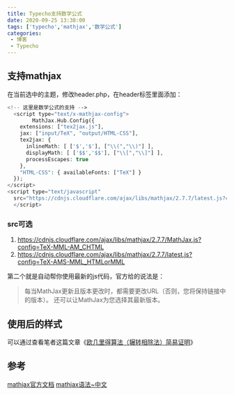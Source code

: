```yaml
---
title: Typecho支持数学公式
date: 2020-09-25 13:38:00
tags: ['typecho','mathjax','数学公式']
categories: 
 - 博客
 - Typecho
---
```


## 支持mathjax

在当前选中的主题，修改header.php，在header标签里面添加：

```php
<!-- 这里是数学公式的支持 -->
  <script type="text/x-mathjax-config">
        MathJax.Hub.Config({
    extensions: ["tex2jax.js"],
    jax: ["input/TeX", "output/HTML-CSS"],
    tex2jax: {
      inlineMath: [ ['$','$'], ["\\(","\\)"] ],
      displayMath: [ ['$$','$$'], ["\\[","\\]"] ],
      processEscapes: true
    },
    "HTML-CSS": { availableFonts: ["TeX"] }
  });
</script>
<script type="text/javascript" 
  src="https://cdnjs.cloudflare.com/ajax/libs/mathjax/2.7.7/latest.js?config=TeX-AMS-MML_HTMLorMML">
  </script>
```

### src可选

1. https://cdnjs.cloudflare.com/ajax/libs/mathjax/2.7.7/MathJax.js?config=TeX-MML-AM_CHTML
2. https://cdnjs.cloudflare.com/ajax/libs/mathjax/2.7.7/latest.js?config=TeX-AMS-MML_HTMLorMML

第二个就是自动帮你使用最新的js代码，官方给的说法是：

>每当MathJax更新且版本更改时，都需要更改URL（否则，您将保持链接中的版本）。 还可以让MathJax为您选择其最新版本。

## 使用后的样式

可以通过查看笔者这篇文章《[欧几里得算法（辗转相除法）简易证明](https://www.nothinghere.cn/cs/the-euclidean-algorithm/)》

## 参考

[mathjax官方文档](http://docs.mathjax.org/en/v2.7-latest/start.html#using-a-content-delivery-network-cdn)
[mathjax语法~中文](https://www.szdev.com/blog/Hexo/mathjax-config-and-tutorial/)